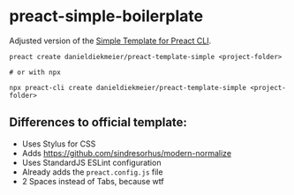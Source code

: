 # preact-simple-boilerplate

Adjusted version of the [Simple Template for Preact CLI](https://github.com/preactjs-templates/simple).

```
preact create danieldiekmeier/preact-template-simple <project-folder>

# or with npx

npx preact-cli create danieldiekmeier/preact-template-simple <project-folder>
```

## Differences to official template:

- Uses Stylus for CSS
- Adds https://github.com/sindresorhus/modern-normalize
- Uses StandardJS ESLint configuration
- Already adds the `preact.config.js` file
- 2 Spaces instead of Tabs, because wtf
